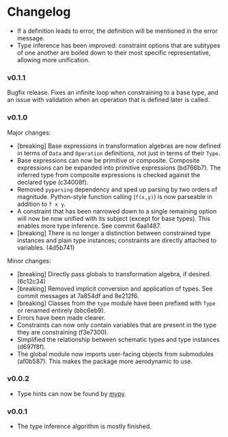 # Changelog

-   If a definition leads to error, the definition will be mentioned in the 
    error message.
-   Type inference has been improved: constraint options that are subtypes of 
    one another are boiled down to their most specific representative, 
    allowing more unification.

### v0.1.1

Bugfix release. Fixes an infinite loop when constraining to a base type, and 
an issue with validation when an operation that is defined later is called.

### v0.1.0

Major changes:

-   [breaking] Base expressions in transformation algebras are now defined in 
    terms of `Data` and `Operation` definitions, not just in terms of their 
    `Type`.
-   Base expressions can now be primitive or composite. Composite expressions 
    can be expanded into primitive expressions (bd766b7). The inferred type 
    from composite expressions is checked against the declared type (c34008f).
-   Removed `pyparsing` dependency and sped up parsing by two orders of 
    magnitude. Python-style function calling (`f(x,y)`) is now parseable in 
    addition to `f x y`.
-   A constraint that has been narrowed down to a single remaining option will 
    now be now unified with its subject (except for base types). This enables 
    more type inference. See commit 6aa1487.
-   [breaking] There is no longer a distinction between constrained type 
    instances and plain type instances; constraints are directly attached to 
    variables. (4d5b741)

Minor changes:

-   [breaking] Directly pass globals to transformation algebra, if desired. 
    (6c12c34)
-   [breaking] Removed implicit conversion and application of types. See 
    commit messages at 7a854df and 8e212f6.
-   [breaking] Classes from the `type` module have been prefixed with `Type` 
    or renamed entirely (bbc6eb9).
-   Errors have been made clearer.
-   Constraints can now only contain variables that are present in the type 
    they are constraining (f3e7300).
-   Simplified the relationship between schematic types and type instances 
    (d697f8f).
-   The global module now imports user-facing objects from submodules 
    (af0b587). This makes the package more aerodynamic to use.

### v0.0.2

-   Type hints can now be found by [mypy](https://mypy.readthedocs.io/).

### v0.0.1

-   The type inference algorithm is mostly finished.
